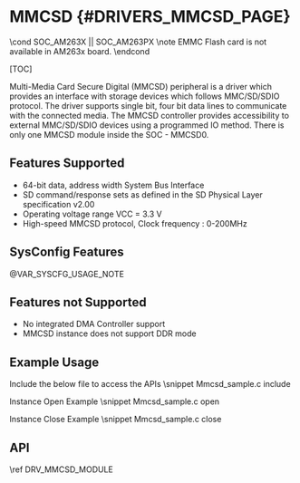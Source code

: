 # MMCSD {#DRIVERS_MMCSD_PAGE}

\cond SOC_AM263X || SOC_AM263PX
\note EMMC Flash card is not available in AM263x board.
\endcond

[TOC]

Multi-Media Card Secure Digital (MMCSD) peripheral is a driver which provides an interface with storage devices which follows MMC/SD/SDIO protocol. The driver supports single bit, four bit data lines to communicate with the connected media. The MMCSD controller provides accessibility to external MMC/SD/SDIO devices using a programmed IO method. There is only one MMCSD module inside the SOC - MMCSD0.

## Features Supported

- 64-bit data, address width System Bus Interface
- SD command/response sets as defined in the SD Physical Layer specification v2.00
- Operating voltage range VCC = 3.3 V
- High-speed MMCSD protocol, Clock frequency : 0-200MHz

## SysConfig Features

@VAR_SYSCFG_USAGE_NOTE

## Features not Supported

- No integrated DMA Controller support
- MMCSD instance does not support DDR mode

## Example Usage

Include the below file to access the APIs
\snippet Mmcsd_sample.c include

Instance Open Example
\snippet Mmcsd_sample.c open

Instance Close Example
\snippet Mmcsd_sample.c close

## API

\ref DRV_MMCSD_MODULE